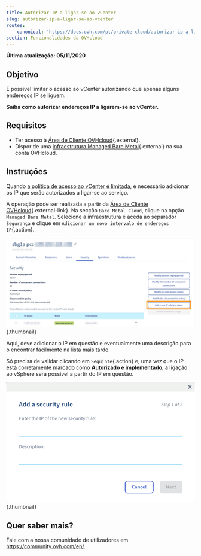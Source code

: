 ```yaml
---
title: Autorizar IP a ligar-se ao vCenter
slug: autorizar-ip-a-ligar-se-ao-vcenter
routes:
    canonical: 'https://docs.ovh.com/pt/private-cloud/autorizar-ip-a-ligar-se-ao-vcenter/'
section: Funcionalidades da OVHcloud
---
```


**Última atualização: 05/11/2020**

## Objetivo

É possível limitar o acesso ao vCenter autorizando que apenas alguns endereços IP se liguem. 

**Saiba como autorizar endereços IP a ligarem-se ao vCenter.**

## Requisitos

* Ter acesso à [Área de Cliente OVHcloud](https://www.ovh.com/auth/?action=gotomanager){.external}.
* Dispor de uma [infraestrutura Managed Bare Metal](https://www.ovhcloud.com/pt/managed-bare-metal/){.external} na sua conta OVHcloud.

## Instruções

Quando [a política de acesso ao vCenter é limitada](../alterar-a-politica-de-acesso-ao-vcenter/), é necessário adicionar os IP que serão autorizados a ligar-se ao serviço.

A operação pode ser realizada a partir da [Área de Cliente OVHcloud](https://www.ovh.com/auth/?action=gotomanager){.external-link}. Na secção `Bare Metal Cloud`, clique na opção `Managed Bare Metal`. Selecione a infraestrutura e aceda ao separador `Segurança` e clique em `Adicionar um novo intervalo de endereços IP`{.action}.

![vCenter](images/restrictIP.png){.thumbnail}

Aqui, deve adicionar o IP em questão e eventualmente uma descrição para o encontrar facilmente na lista mais tarde.

Só precisa de validar clicando em `Seguinte`{.action} e, uma vez que o IP está corretamente marcado como **Autorizado e implementado**, a ligação ao vSphere será possível a partir do IP em questão.

![vCenter](images/restrictIP2.JPG){.thumbnail}

## Quer saber mais?

Fale com a nossa comunidade de utilizadores em <https://community.ovh.com/en/>.
